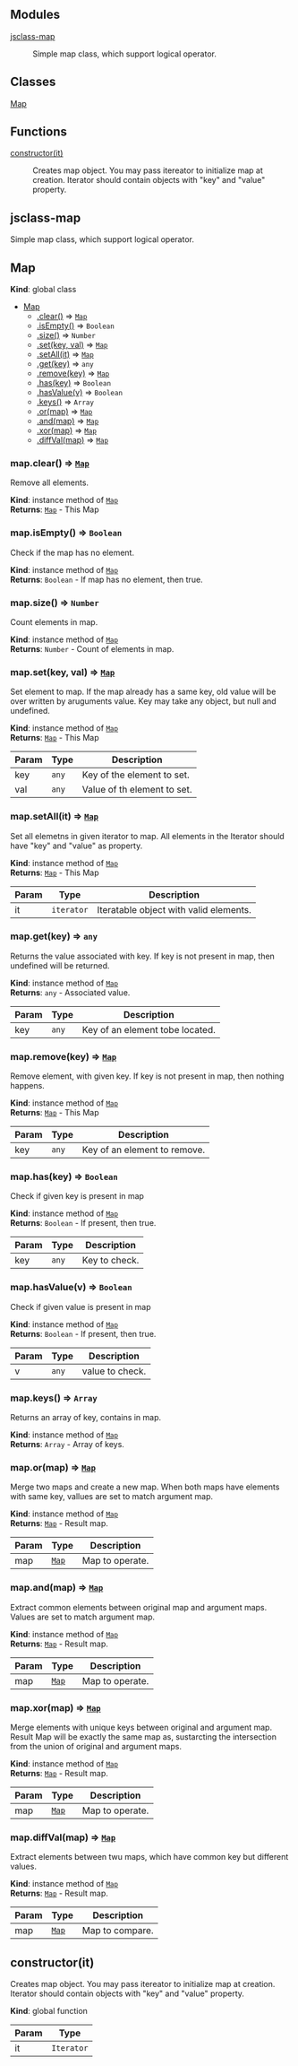 ## Modules

<dl>
<dt><a href="#module_jsclass-map">jsclass-map</a></dt>
<dd><p>Simple map class, which support logical operator.</p>
</dd>
</dl>

## Classes

<dl>
<dt><a href="#Map">Map</a></dt>
<dd></dd>
</dl>

## Functions

<dl>
<dt><a href="#constructor">constructor(it)</a></dt>
<dd><p>Creates map object.  You may pass itereator to initialize map at creation.
Iterator should contain objects with &quot;key&quot; and &quot;value&quot; property.</p>
</dd>
</dl>

<a name="module_jsclass-map"></a>

## jsclass-map
Simple map class, which support logical operator.

<a name="Map"></a>

## Map
**Kind**: global class  

* [Map](#Map)
    * [.clear()](#Map+clear) ⇒ [<code>Map</code>](#Map)
    * [.isEmpty()](#Map+isEmpty) ⇒ <code>Boolean</code>
    * [.size()](#Map+size) ⇒ <code>Number</code>
    * [.set(key, val)](#Map+set) ⇒ [<code>Map</code>](#Map)
    * [.setAll(it)](#Map+setAll) ⇒ [<code>Map</code>](#Map)
    * [.get(key)](#Map+get) ⇒ <code>any</code>
    * [.remove(key)](#Map+remove) ⇒ [<code>Map</code>](#Map)
    * [.has(key)](#Map+has) ⇒ <code>Boolean</code>
    * [.hasValue(v)](#Map+hasValue) ⇒ <code>Boolean</code>
    * [.keys()](#Map+keys) ⇒ <code>Array</code>
    * [.or(map)](#Map+or) ⇒ [<code>Map</code>](#Map)
    * [.and(map)](#Map+and) ⇒ [<code>Map</code>](#Map)
    * [.xor(map)](#Map+xor) ⇒ [<code>Map</code>](#Map)
    * [.diffVal(map)](#Map+diffVal) ⇒ [<code>Map</code>](#Map)

<a name="Map+clear"></a>

### map.clear() ⇒ [<code>Map</code>](#Map)
Remove all elements.

**Kind**: instance method of [<code>Map</code>](#Map)  
**Returns**: [<code>Map</code>](#Map) - This Map  
<a name="Map+isEmpty"></a>

### map.isEmpty() ⇒ <code>Boolean</code>
Check if the map has no element.

**Kind**: instance method of [<code>Map</code>](#Map)  
**Returns**: <code>Boolean</code> - If map has no element, then true.  
<a name="Map+size"></a>

### map.size() ⇒ <code>Number</code>
Count elements in map.

**Kind**: instance method of [<code>Map</code>](#Map)  
**Returns**: <code>Number</code> - Count of elements in map.  
<a name="Map+set"></a>

### map.set(key, val) ⇒ [<code>Map</code>](#Map)
Set element to map.  If the map already has a same key, old value will be
over written by aruguments value.
Key may take any object, but null and undefined.

**Kind**: instance method of [<code>Map</code>](#Map)  
**Returns**: [<code>Map</code>](#Map) - This Map  

| Param | Type | Description |
| --- | --- | --- |
| key | <code>any</code> | Key of the element to set. |
| val | <code>any</code> | Value of th element to set. |

<a name="Map+setAll"></a>

### map.setAll(it) ⇒ [<code>Map</code>](#Map)
Set all elemetns in given iterator to map.  All elements in the Iterator
should have "key" and "value" as property.

**Kind**: instance method of [<code>Map</code>](#Map)  
**Returns**: [<code>Map</code>](#Map) - This Map  

| Param | Type | Description |
| --- | --- | --- |
| it | <code>iterator</code> | Iteratable object with valid elements. |

<a name="Map+get"></a>

### map.get(key) ⇒ <code>any</code>
Returns the value associated with key.  If key is not present in map,
then undefined will be returned.

**Kind**: instance method of [<code>Map</code>](#Map)  
**Returns**: <code>any</code> - Associated value.  

| Param | Type | Description |
| --- | --- | --- |
| key | <code>any</code> | Key of an element tobe located. |

<a name="Map+remove"></a>

### map.remove(key) ⇒ [<code>Map</code>](#Map)
Remove element, with given key.  If key is not present in map,
then nothing happens.

**Kind**: instance method of [<code>Map</code>](#Map)  
**Returns**: [<code>Map</code>](#Map) - This Map  

| Param | Type | Description |
| --- | --- | --- |
| key | <code>any</code> | Key of an element to remove. |

<a name="Map+has"></a>

### map.has(key) ⇒ <code>Boolean</code>
Check if given key is present in map

**Kind**: instance method of [<code>Map</code>](#Map)  
**Returns**: <code>Boolean</code> - If present, then true.  

| Param | Type | Description |
| --- | --- | --- |
| key | <code>any</code> | Key to check. |

<a name="Map+hasValue"></a>

### map.hasValue(v) ⇒ <code>Boolean</code>
Check if given value is present in map

**Kind**: instance method of [<code>Map</code>](#Map)  
**Returns**: <code>Boolean</code> - If present, then true.  

| Param | Type | Description |
| --- | --- | --- |
| v | <code>any</code> | value to check. |

<a name="Map+keys"></a>

### map.keys() ⇒ <code>Array</code>
Returns an array of key, contains in map.

**Kind**: instance method of [<code>Map</code>](#Map)  
**Returns**: <code>Array</code> - Array of keys.  
<a name="Map+or"></a>

### map.or(map) ⇒ [<code>Map</code>](#Map)
Merge two maps and create a new map.  When both maps have elements with
same key, vallues are set to match argument map.

**Kind**: instance method of [<code>Map</code>](#Map)  
**Returns**: [<code>Map</code>](#Map) - Result map.  

| Param | Type | Description |
| --- | --- | --- |
| map | [<code>Map</code>](#Map) | Map to operate. |

<a name="Map+and"></a>

### map.and(map) ⇒ [<code>Map</code>](#Map)
Extract common elements between original map and argument maps.
Values are set to match argument map.

**Kind**: instance method of [<code>Map</code>](#Map)  
**Returns**: [<code>Map</code>](#Map) - Result map.  

| Param | Type | Description |
| --- | --- | --- |
| map | [<code>Map</code>](#Map) | Map to operate. |

<a name="Map+xor"></a>

### map.xor(map) ⇒ [<code>Map</code>](#Map)
Merge elements with unique keys between original and argument map.
Result Map will be exactly the same map as, sustarcting the intersection
from the union of original and argument maps.

**Kind**: instance method of [<code>Map</code>](#Map)  
**Returns**: [<code>Map</code>](#Map) - Result map.  

| Param | Type | Description |
| --- | --- | --- |
| map | [<code>Map</code>](#Map) | Map to operate. |

<a name="Map+diffVal"></a>

### map.diffVal(map) ⇒ [<code>Map</code>](#Map)
Extract elements between twu maps, which have common key but different values.

**Kind**: instance method of [<code>Map</code>](#Map)  
**Returns**: [<code>Map</code>](#Map) - Result map.  

| Param | Type | Description |
| --- | --- | --- |
| map | [<code>Map</code>](#Map) | Map to compare. |

<a name="constructor"></a>

## constructor(it)
Creates map object.  You may pass itereator to initialize map at creation.
Iterator should contain objects with "key" and "value" property.

**Kind**: global function  

| Param | Type |
| --- | --- |
| it | <code>Iterator</code> | 

